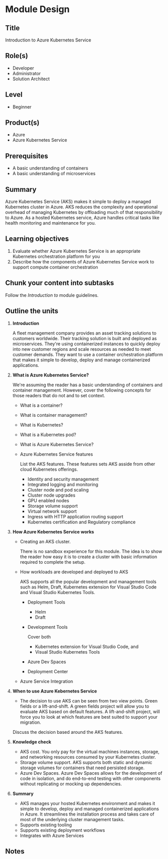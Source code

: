 # Module Design

## Title

Introduction to Azure Kubernetes Service

## Role(s)

- Developer
- Administrator
- Solution Architect

## Level

- Beginner

## Product(s)

- Azure
- Azure Kubernetes Service

## Prerequisites

- A basic understanding of containers
- A basic understanding of microservices

## Summary

Azure Kubernetes Service (AKS) makes it simple to deploy a managed Kubernetes cluster in Azure. AKS reduces the complexity and operational overhead of managing Kubernetes by offloading much of that responsibility to Azure. As a hosted Kubernetes service, Azure handles critical tasks like health monitoring and maintenance for you.

## Learning objectives

1. Evaluate whether Azure Kubernetes Service is an appropriate Kubernetes orchestration platform for you
1. Describe how the components of Azure Kubernetes Service work to support compute container orchestration

## Chunk your content into subtasks

Follow the *Introduction to* module guidelines.

## Outline the units

1. **Introduction**

     A fleet management company provides an asset tracking solutions to customers worldwide. Their tracking solution is built and deployed as microservices. They're using containerized instances to quickly deploy into new customer regions and scale resources as needed to meet customer demands. They want to use a container orchestration platform that makes it simple to develop, deploy and manage containerized applications.

1. **What is Azure Kubernetes Service?**

    We're assuming the reader has a basic understanding of containers and container management. However, cover the following concepts for those readers that do not and to set context.

    - What is a container?
    - What is container management?
    - What is Kubernetes?
    - What is a Kubernetes pod?
    - What is Azure Kubernetes Service?
    - Azure Kubernetes Service features

        List the AKS features. These features sets AKS asside from other cloud Kubernetes offerings.

        - Identity and security management
        - Integrated logging and monitoring
        - Cluster node and pod scaling
        - Cluster node upgrades
        - GPU enabled nodes
        - Storage volume support
        - Virtual network support
        - Ingress with HTTP application routing support
        - Kubernetes certification and Regulatory compliance

1. **How Azure Kebernetes Service works**

    - Creating an AKS cluster.

        There is no sandbox experience for this module. The idea is to show the reader how easy it is to create a cluster with basic information required to complete the setup.

    - How workloads are developed and deployed to AKS

        AKS supports all the popular development and management tools such as Helm, Draft, Kubernetes extension for Visual Studio Code and Visual Studio Kubernetes Tools.

        - Deployment Tools

            - Helm
            - Draft

        - Development Tools

            Cover both

            - Kubernetes extension for Visual Studio Code, and
            - Visual Studio Kubernetes Tools

        - Azure Dev Spaces
        - Deployment Center

    - Azure Service Integration

1. **When to use Azure Kebernetes Service**

    - The decision to use AKS can be seen from two view points. Green fields or a lift-and-shift. A green fields project will allow you to evaluate AKS based on default features. A lift-and-shift project, will force you to look at which features are best suited to support your migration.

    Discuss the decision based around the AKS features.

1. **Knowledge check**

    - AKS cost. You only pay for the virtual machines instances, storage, and networking resources consumed by your Kubernetes cluster.
    - Storage volume support. AKS supports both static and dynamic storage volumes for containers that need persisted storage.
    - Azure Dev Spaces. Azure Dev Spaces allows for the development of code in isolation, and do end-to-end testing with other components without replicating or mocking up dependencies.

1. **Summary**

    - AKS manages your hosted Kubernetes environment and makes it simple to develop, deploy and managed containerized applications in Azure. It streamlines the installation process and takes care of most of the underlying cluster management tasks.
    - Supports existing tooling
    - Supports existing deployment workflows
    - Integrates with Azure Services

## Notes